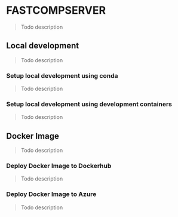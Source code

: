 # FASTCOMPSERVER
> Todo description

## Local development
> Todo description

### Setup local development using conda
> Todo description

### Setup local development using development containers
> Todo description


## Docker Image
> Todo description

### Deploy Docker Image to Dockerhub
> Todo description

### Deploy Docker Image to Azure
> Todo description
